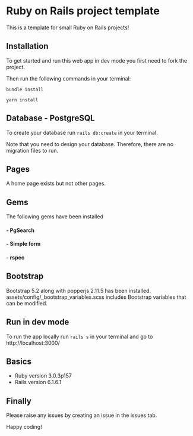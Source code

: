 # Ruby on Rails project template

This is a template for small Ruby on Rails projects!

## Installation
To get started and run this web app in dev mode you first need to fork the project. 

Then run the following commands in your terminal: 

`bundle install`

`yarn install`


## Database - PostgreSQL 
To create your database run `rails db:create` in your terminal.

Note that you need to design your database. Therefore, there are no migration files to run.


## Pages
A home page exists but not other pages.


## Gems 
The following gems have been installed 
#### - PgSearch
#### - Simple form
#### - rspec


## Bootstrap
Bootstrap 5.2 along with popperjs 2.11.5 has been installed.
assets/config/_bootstrap_variables.scss includes Bootstrap variables that can be modified.


## Run in dev mode
To run the app locally run `rails s` in your terminal and go to http://localhost:3000/




## Basics
* Ruby version 3.0.3p157 
* Rails version 6.1.6.1



## Finally
Please raise any issues by creating an issue in the issues tab. 

Happy coding!




